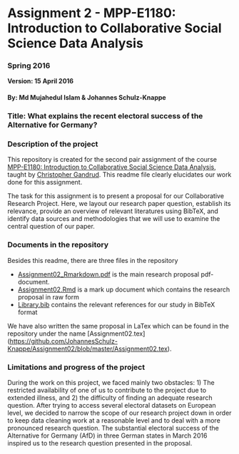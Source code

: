 # Assignment 2 - MPP-E1180: Introduction to Collaborative Social Science Data Analysis

### Spring 2016

**Version: 15 April 2016**

#### By: Md Mujahedul Islam & Johannes Schulz-Knappe


### Title: What explains the recent electoral success of the Alternative for Germany? 

### Description of the project

This repository is created for the second pair assignment of the course [MPP-E1180: Introduction to Collaborative Social Science Data Analysis](https://github.com/HertieDataScience/SyllabusAndLectures), taught by [Christopher Gandrud](https://github.com/christophergandrud). This readme file clearly elucidates our work done for this assignment.

The task for this assignment is to present a proposal for our Collaborative Research Project. Here, we layout our research paper question, establish its relevance, provide an overview of relevant literatures using BibTeX, and identify data sources and methodologies that we will use to examine the central question of our paper.

### Documents in the repository

Besides this readme, there are three files in the repository

- [Assignment02_Rmarkdown.pdf](https://github.com/JohannesSchulz-Knappe/Assignment02/blob/master/Assignment02_Rmarkdown.pdf) is the main research proposal pdf-document.
- [Assignment02.Rmd](https://github.com/JohannesSchulz-Knappe/Assignment02/blob/master/Assignment02.Rmd) is a mark up document which contains the research proposal in raw form
- [Library.bib](https://github.com/JohannesSchulz-Knappe/Assignment02/blob/master/Library.bib) contains the relevant references for our study in BibTeX format

We have also written the same proposal in LaTex which can be found in the repository under the name [Assignment02.tex] (https://github.com/JohannesSchulz-Knappe/Assignment02/blob/master/Assignment02.tex). 

### Limitations and progress of the project

During the work on this project, we faced mainly two obstacles: 1) The restricted availability of one of us to contribute to the project due to extended illness, and 2) the difficulty of finding an adequate research question. After trying to access several electoral datasets on European level, we decided to narrow the scope of our research project down in order to keep data cleaning work at a reasonable level and to deal with a more pronounced research question. The substantial electoral success of the Alternative for Germany (AfD) in three German states in March 2016 inspired us to the research question presented in the proposal.

